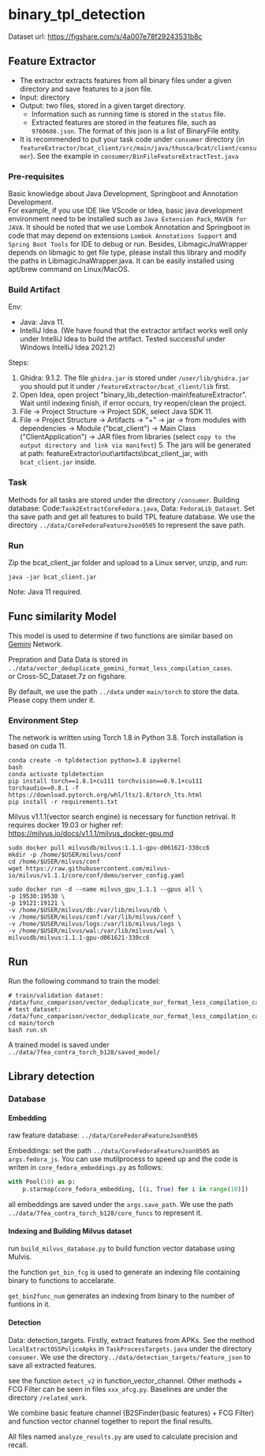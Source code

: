 # binary_tpl_detection

Dataset url: https://figshare.com/s/4a007e78f29243531b8c

## Feature Extractor
- The extractor extracts features from all binary files under a given directory and save features to a json file. 
- Input: directory
- Output: two files, stored in a given target directory. 
    - Information such as running time is stored in the `status` file. 
    - Extracted features are stored in the features file, such as `9760608.json`. The format of this json is a list of BinaryFile entity.  
- It is recommended to put your task code under `consumer` directory (in `featureExtractor/bcat_client/src/main/java/thusca/bcat/client/consumer`). See the example in `consumer/BinFileFeatureExtractTest.java`

### Pre-requisites
Basic knowledge about Java Development, Springboot and Annotation Development.<br>
For example, if you use IDE like VScode or Idea, basic java development environment need to be installed such as `Java Extension Pack`, `MAVEN for JAVA`. It should be noted that we use Lombok Annotation and Springboot in code that may depend on extensions `Lombok Annotations Support` and `Spring Boot Tools` for IDE to debug or run. Besides, LibmagicJnaWrapper depends on libmagic to get file type, please install this library and modify the paths in LibmagicJnaWrapper.java. It can be easily installed using apt/brew command on Linux/MacOS.

### Build Artifact
Env:
- Java: Java 11.
- IntelliJ Idea. (We have found that the extractor artifact works well only under IntelliJ Idea to build the artifact. Tested successful under Windows IntelliJ Idea 2021.2) 

Steps:
1. Ghidra: 9.1.2. The file `ghidra.jar` is stored under `/user/lib/ghidra.jar` you should put it under `/featureExtractor/bcat_client/lib` first.
2. Open Idea, open project "binary_lib_detection-main\featureExtractor". Wait until indexing finish, if error occurs, try reopen/clean the project.
3. File -> Project Structure -> Project SDK, select Java SDK 11.
4. File -> Project Structure -> Artifacts -> "+" -> jar -> from modules with dependencies -> Module ("bcat_client") -> Main Class ("ClientApplication") -> JAR files from libraries (select `copy to the output directory and link via manifest`) 
    5. The jars will be generated at path: featureExtractor\out\artifacts\bcat_client_jar, with `bcat_client.jar` inside.

### Task
Methods for all tasks are stored under the directory `/consumer`.
Building database: Code:`Task2ExtractCoreFedora.java`, Data: `FedoraLib_Dataset`. Set tha save path and get all features to build TPL feature database. We use the directory `../data/CoreFedoraFeatureJson0505` to represent the save path.

### Run
Zip the bcat_client_jar folder and upload to a Linux server, unzip, and run:
```shell
java -jar bcat_client.jar
```

Note: Java 11 required.

## Func similarity Model
This model is used to determine if two functions are similar based on [Gemini](https://github.com/xiaojunxu/dnn-binary-code-similarity) Network.

Prepration and Data
Data is stored in `../data/vector_deduplicate_gemini_format_less_compilation_cases`.<br>
or Cross-5C_Dataset.7z on figshare.

By default, we use the path `../data` under `main/torch` to store the data. Please copy them under it.

### Environment Step
The network is written using Torch 1.8 in Python 3.8. Torch installation is based on cuda 11.

```
conda create -n tpldetection python=3.8 ipykernel
bash
conda activate tpldetection
pip install torch==1.8.1+cu111 torchvision==0.9.1+cu111 torchaudio==0.8.1 -f https://download.pytorch.org/whl/lts/1.8/torch_lts.html
pip install -r requirements.txt
```

Milvus v1.1.1(vector search engine) is necessary for function retrival. It requires docker 19.03 or higher
ref: https://milvus.io/docs/v1.1.1/milvus_docker-gpu.md
```shell
sudo docker pull milvusdb/milvus:1.1.1-gpu-d061621-330cc6
mkdir -p /home/$USER/milvus/conf
cd /home/$USER/milvus/conf
wget https://raw.githubusercontent.com/milvus-io/milvus/v1.1.1/core/conf/demo/server_config.yaml

sudo docker run -d --name milvus_gpu_1.1.1 --gpus all \
-p 19530:19530 \
-p 19121:19121 \
-v /home/$USER/milvus/db:/var/lib/milvus/db \
-v /home/$USER/milvus/conf:/var/lib/milvus/conf \
-v /home/$USER/milvus/logs:/var/lib/milvus/logs \
-v /home/$USER/milvus/wal:/var/lib/milvus/wal \
milvusdb/milvus:1.1.1-gpu-d061621-330cc6
```

## Run
Run the following command to train the model:
```shell
# train/validation dataset: /data/func_comparison/vector_deduplicate_our_format_less_compilation_cases/train_test
# test dataset: /data/func_comparison/vector_deduplicate_our_format_less_compilation_cases/valid
cd main/torch
bash run.sh
```
A trained model is saved under `../data/7fea_contra_torch_b128/saved_model/`

## Library detection

### Database
#### Embedding
raw feature database: `../data/CoreFedoraFeatureJson0505`

Embeddings:
set the path `../data/CoreFedoraFeatureJson0505` as `args.fedora_js`.
You can use mutilprocess to speed up and the code is writen in `core_fedora_embeddings.py` as follows:
```python
with Pool(10) as p:
    p.starmap(core_fedora_embedding, [(i, True) for i in range(10)])
```
all embeddings are saved under the `args.save_path`.
We use the path `../data/7fea_contra_torch_b128/core_funcs` to represent it.

#### Indexing and Building Milvus dataset
run `build_milvus_database.py` to build function vector database using Mulvis.

the function `get_bin_fcg` is used to generate an indexing file containing binary to functions to accelarate.

`get_bin2func_num` generates an indexing from binary to the number of funtions in it.


#### Detection
Data: detection_targets. Firstly, extract features from APKs. See the method `localExtractOSSPoliceApks` in `TaskProcessTargets.java` under the directory `consumer`. We use the directory`../data/detection_targets/feature_json` to save all extracted features.

see the function `detect_v2` in function_vector_channel.
Other methods + FCG Filter can be seen in files `xxx_afcg.py`.
Baselines are under the directory `/related_work`.

We combine basic feature channel (B2SFinder(basic features) + FCG Filter) and function vector channel together to report the final results.

All files named `analyze_results.py` are used to calculate precision and recall.







